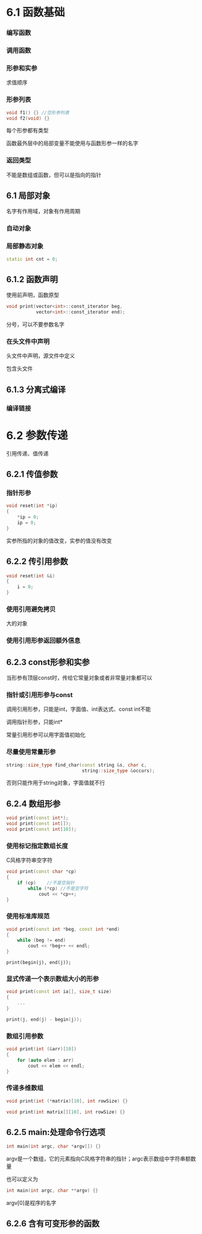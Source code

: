 # 6.1 函数基础
### 编写函数
### 调用函数
### 形参和实参
求值顺序

### 形参列表
```c++
void f1() {} //空形参列表
void f2(void) {}
```
每个形参都有类型

函数最外层中的局部变量不能使用与函数形参一样的名字

### 返回类型
不能是数组或函数，但可以是指向的指针

## 6.1 局部对象
名字有作用域，对象有作用周期

### 自动对象
### 局部静态对象
```c++
static int cnt = 0;
```
## 6.1.2 函数声明
使用前声明，函数原型

```c++
void print(vector<int>::const_iterator beg,
           vector<int>::const_iterator end);
```
分号，可以不要参数名字

### 在头文件中声明
头文件中声明，源文件中定义

包含头文件

## 6.1.3 分离式编译
### 编译链接

# 6.2 参数传递
引用传递、值传递
## 6.2.1 传值参数
### 指针形参
```c++
void reset(int *ip)
{
    *ip = 0;
    ip = 0;
}
```
实参所指的对象的值改变，实参的值没有改变

## 6.2.2 传引用参数
```c++
void reset(int &i)
{
    i = 0;
}
```
### 使用引用避免拷贝
大的对象
### 使用引用形参返回额外信息

## 6.2.3 const形参和实参
当形参有顶层const时，传给它常量对象或者非常量对象都可以

### 指针或引用形参与const
调用引用形参，只能是int，字面值、int表达式、const int不能

调用指针形参，只能int*

常量引用形参可以用字面值初始化

### 尽量使用常量形参
```c++
string::size_type find_char(const string &s, char c, 
                            string::size_type &occurs);
```
否则只能作用于string对象，字面值就不行

## 6.2.4 数组形参
```c++
void print(const int*);
void print(const int[]);
void print(const int[10]);
```
### 使用标记指定数组长度
C风格字符串空字符
```c++
void print(const char *cp)
{
    if (cp)    //不是空指针
        while (*cp) //不是空字符
            cout << *cp++;
}
```
### 使用标准库规范
```c++
void print(const int *beg, const int *end)
{
    while (beg != end)
        cout << *beg++ << endl;
}
```

`print(begin(j), end(j));`

### 显式传递一个表示数组大小的形参
```c++
void print(const int ia[], size_t size)
{
    ...
}

print(j, end(j) - begin(j));
```
### 数组引用参数
```c++
void print(int (&arr)[10])
{
    for (auto elem : arr)
        cout << elem << endl;
}
```
### 传递多维数组
```c++
void print(int (*matrix)[10], int rowSize) {}

void print(int matrix[][10], int rowSize) {}
```

## 6.2.5 main:处理命令行选项
```c++
int main(int argc, char *argv[]) {}
```
argv是一个数组，它的元素指向C风格字符串的指针；argc表示数组中字符串额数量

也可以定义为
```c++
int main(int argc, char **argv) {}
```
argv[0]是程序的名字

## 6.2.6 含有可变形参的函数

